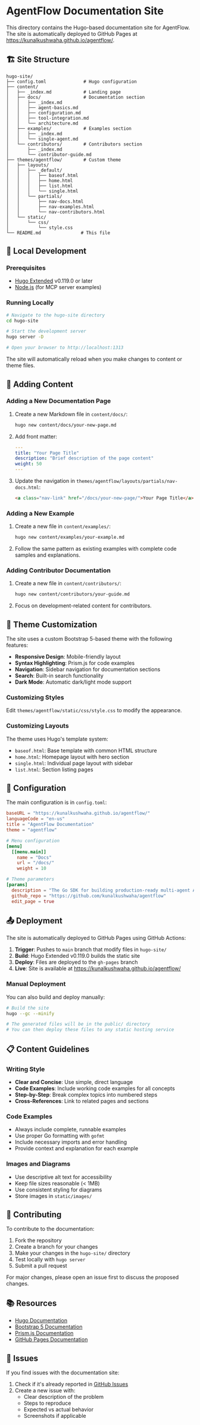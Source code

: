 # AgentFlow Documentation Site

This directory contains the Hugo-based documentation site for AgentFlow. The site is automatically deployed to GitHub Pages at https://kunalkushwaha.github.io/agentflow/.

## 🏗️ Site Structure

```
hugo-site/
├── config.toml              # Hugo configuration
├── content/
│   ├── _index.md            # Landing page
│   ├── docs/                # Documentation section
│   │   ├── _index.md
│   │   ├── agent-basics.md
│   │   ├── configuration.md
│   │   ├── tool-integration.md
│   │   └── architecture.md
│   ├── examples/            # Examples section
│   │   ├── _index.md
│   │   └── single-agent.md
│   └── contributors/        # Contributors section
│       ├── _index.md
│       └── contributor-guide.md
├── themes/agentflow/        # Custom theme
│   ├── layouts/
│   │   ├── _default/
│   │   │   ├── baseof.html
│   │   │   ├── home.html
│   │   │   ├── list.html
│   │   │   └── single.html
│   │   └── partials/
│   │       ├── nav-docs.html
│   │       ├── nav-examples.html
│   │       └── nav-contributors.html
│   └── static/
│       └── css/
│           └── style.css
└── README.md               # This file
```

## 🚀 Local Development

### Prerequisites

- [Hugo Extended](https://gohugo.io/installation/) v0.119.0 or later
- [Node.js](https://nodejs.org/) (for MCP server examples)

### Running Locally

```bash
# Navigate to the hugo-site directory
cd hugo-site

# Start the development server
hugo server -D

# Open your browser to http://localhost:1313
```

The site will automatically reload when you make changes to content or theme files.

## 📝 Adding Content

### Adding a New Documentation Page

1. Create a new Markdown file in `content/docs/`:
   ```bash
   hugo new content/docs/your-new-page.md
   ```

2. Add front matter:
   ```yaml
   ---
   title: "Your Page Title"
   description: "Brief description of the page content"
   weight: 50
   ---
   ```

3. Update the navigation in `themes/agentflow/layouts/partials/nav-docs.html`:
   ```html
   <a class="nav-link" href="/docs/your-new-page/">Your Page Title</a>
   ```

### Adding a New Example

1. Create a new file in `content/examples/`:
   ```bash
   hugo new content/examples/your-example.md
   ```

2. Follow the same pattern as existing examples with complete code samples and explanations.

### Adding Contributor Documentation

1. Create a new file in `content/contributors/`:
   ```bash
   hugo new content/contributors/your-guide.md
   ```

2. Focus on development-related content for contributors.

## 🎨 Theme Customization

The site uses a custom Bootstrap 5-based theme with the following features:

- **Responsive Design**: Mobile-friendly layout
- **Syntax Highlighting**: Prism.js for code examples
- **Navigation**: Sidebar navigation for documentation sections
- **Search**: Built-in search functionality
- **Dark Mode**: Automatic dark/light mode support

### Customizing Styles

Edit `themes/agentflow/static/css/style.css` to modify the appearance.

### Customizing Layouts

The theme uses Hugo's template system:

- `baseof.html`: Base template with common HTML structure
- `home.html`: Homepage layout with hero section
- `single.html`: Individual page layout with sidebar
- `list.html`: Section listing pages

## 🔧 Configuration

The main configuration is in `config.toml`:

```toml
baseURL = "https://kunalkushwaha.github.io/agentflow/"
languageCode = "en-us"
title = "AgentFlow Documentation"
theme = "agentflow"

# Menu configuration
[menu]
  [[menu.main]]
    name = "Docs"
    url = "/docs/"
    weight = 10

# Theme parameters
[params]
  description = "The Go SDK for building production-ready multi-agent AI systems"
  github_repo = "https://github.com/kunalkushwaha/agentflow"
  edit_page = true
```

## 📤 Deployment

The site is automatically deployed to GitHub Pages using GitHub Actions:

1. **Trigger**: Pushes to `main` branch that modify files in `hugo-site/`
2. **Build**: Hugo Extended v0.119.0 builds the static site
3. **Deploy**: Files are deployed to the `gh-pages` branch
4. **Live**: Site is available at https://kunalkushwaha.github.io/agentflow/

### Manual Deployment

You can also build and deploy manually:

```bash
# Build the site
hugo --gc --minify

# The generated files will be in the public/ directory
# You can then deploy these files to any static hosting service
```

## 📋 Content Guidelines

### Writing Style

- **Clear and Concise**: Use simple, direct language
- **Code Examples**: Include working code examples for all concepts
- **Step-by-Step**: Break complex topics into numbered steps
- **Cross-References**: Link to related pages and sections

### Code Examples

- Always include complete, runnable examples
- Use proper Go formatting with `gofmt`
- Include necessary imports and error handling
- Provide context and explanation for each example

### Images and Diagrams

- Use descriptive alt text for accessibility
- Keep file sizes reasonable (< 1MB)
- Use consistent styling for diagrams
- Store images in `static/images/`

## 🤝 Contributing

To contribute to the documentation:

1. Fork the repository
2. Create a branch for your changes
3. Make your changes in the `hugo-site/` directory
4. Test locally with `hugo server`
5. Submit a pull request

For major changes, please open an issue first to discuss the proposed changes.

## 📚 Resources

- [Hugo Documentation](https://gohugo.io/documentation/)
- [Bootstrap 5 Documentation](https://getbootstrap.com/docs/5.3/)
- [Prism.js Documentation](https://prismjs.com/)
- [GitHub Pages Documentation](https://docs.github.com/en/pages)

## 🐛 Issues

If you find issues with the documentation site:

1. Check if it's already reported in [GitHub Issues](https://github.com/kunalkushwaha/agentflow/issues)
2. Create a new issue with:
   - Clear description of the problem
   - Steps to reproduce
   - Expected vs actual behavior
   - Screenshots if applicable